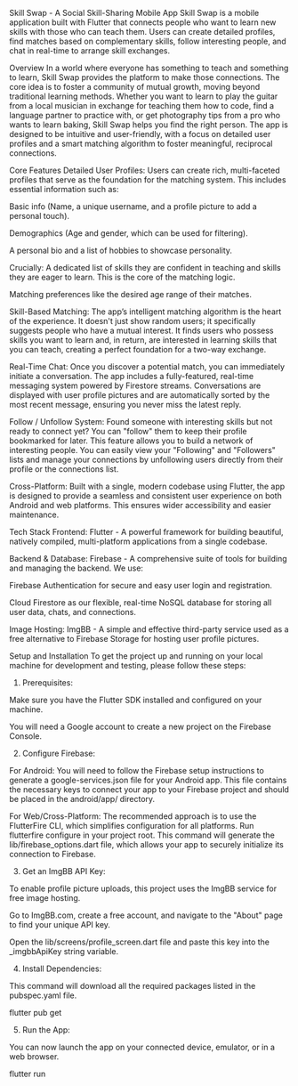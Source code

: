 Skill Swap - A Social Skill-Sharing Mobile App
Skill Swap is a mobile application built with Flutter that connects people who want to learn new skills with those who can teach them. Users can create detailed profiles, find matches based on complementary skills, follow interesting people, and chat in real-time to arrange skill exchanges.

Overview
In a world where everyone has something to teach and something to learn, Skill Swap provides the platform to make those connections. The core idea is to foster a community of mutual growth, moving beyond traditional learning methods. Whether you want to learn to play the guitar from a local musician in exchange for teaching them how to code, find a language partner to practice with, or get photography tips from a pro who wants to learn baking, Skill Swap helps you find the right person. The app is designed to be intuitive and user-friendly, with a focus on detailed user profiles and a smart matching algorithm to foster meaningful, reciprocal connections.

Core Features
Detailed User Profiles: Users can create rich, multi-faceted profiles that serve as the foundation for the matching system. This includes essential information such as:

Basic info (Name, a unique username, and a profile picture to add a personal touch).

Demographics (Age and gender, which can be used for filtering).

A personal bio and a list of hobbies to showcase personality.

Crucially: A dedicated list of skills they are confident in teaching and skills they are eager to learn. This is the core of the matching logic.

Matching preferences like the desired age range of their matches.

Skill-Based Matching: The app’s intelligent matching algorithm is the heart of the experience. It doesn't just show random users; it specifically suggests people who have a mutual interest. It finds users who possess skills you want to learn and, in return, are interested in learning skills that you can teach, creating a perfect foundation for a two-way exchange.

Real-Time Chat: Once you discover a potential match, you can immediately initiate a conversation. The app includes a fully-featured, real-time messaging system powered by Firestore streams. Conversations are displayed with user profile pictures and are automatically sorted by the most recent message, ensuring you never miss the latest reply.

Follow / Unfollow System: Found someone with interesting skills but not ready to connect yet? You can "follow" them to keep their profile bookmarked for later. This feature allows you to build a network of interesting people. You can easily view your "Following" and "Followers" lists and manage your connections by unfollowing users directly from their profile or the connections list.

Cross-Platform: Built with a single, modern codebase using Flutter, the app is designed to provide a seamless and consistent user experience on both Android and web platforms. This ensures wider accessibility and easier maintenance.

Tech Stack
Frontend: Flutter - A powerful framework for building beautiful, natively compiled, multi-platform applications from a single codebase.

Backend & Database: Firebase - A comprehensive suite of tools for building and managing the backend. We use:

Firebase Authentication for secure and easy user login and registration.

Cloud Firestore as our flexible, real-time NoSQL database for storing all user data, chats, and connections.

Image Hosting: ImgBB - A simple and effective third-party service used as a free alternative to Firebase Storage for hosting user profile pictures.

Setup and Installation
To get the project up and running on your local machine for development and testing, please follow these steps:

1. Prerequisites:

Make sure you have the Flutter SDK installed and configured on your machine.

You will need a Google account to create a new project on the Firebase Console.


2. Configure Firebase:

For Android: You will need to follow the Firebase setup instructions to generate a google-services.json file for your Android app. This file contains the necessary keys to connect your app to your Firebase project and should be placed in the android/app/ directory.

For Web/Cross-Platform: The recommended approach is to use the FlutterFire CLI, which simplifies configuration for all platforms. Run flutterfire configure in your project root. This command will generate the lib/firebase_options.dart file, which allows your app to securely initialize its connection to Firebase.

3. Get an ImgBB API Key:

To enable profile picture uploads, this project uses the ImgBB service for free image hosting.

Go to ImgBB.com, create a free account, and navigate to the "About" page to find your unique API key.

Open the lib/screens/profile_screen.dart file and paste this key into the _imgbbApiKey string variable.

4. Install Dependencies:

This command will download all the required packages listed in the pubspec.yaml file.

flutter pub get

5. Run the App:

You can now launch the app on your connected device, emulator, or in a web browser.

flutter run

